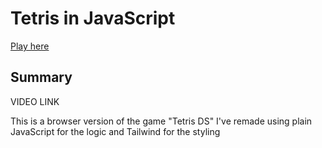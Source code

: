 # Tetris in JavaScript

[Play here](https://yavoraldev00.github.io/Tetris-in-JavaScript-Remake/)

## Summary

VIDEO LINK

This is a browser version of the game "Tetris DS" I've remade using plain JavaScript for the logic and Tailwind for the styling